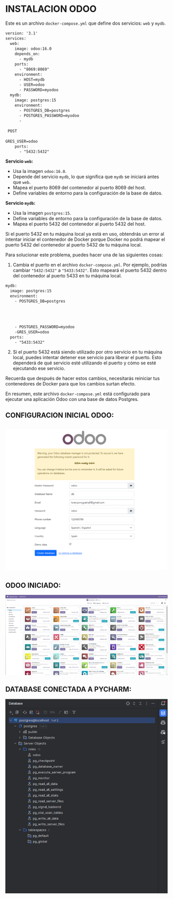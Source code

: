# INSTALACION ODOO


Este es un archivo `docker-compose.yml` que define dos servicios: `web` y `mydb`.

```dockercompose
version: '3.1'
services:
  web:
    image: odoo:16.0
    depends_on:
      - mydb
    ports:
      - "8069:8069"
    environment:
      - HOST=mydb
      - USER=odoo
      - PASSWORD=myodoo
  mydb:
    image: postgres:15
    environment:
      - POSTGRES_DB=postgres
      - POSTGRES_PASSWORD=myodoo
      -

 POST

GRES_USER=odoo
    ports:
      - "5432:5432"
```

**Servicio `web`:**

- Usa la imagen `odoo:16.0`.
- Depende del servicio `mydb`, lo que significa que `mydb` se iniciará antes que `web`.
- Mapea el puerto 8069 del contenedor al puerto 8069 del host.
- Define variables de entorno para la configuración de la base de datos.

**Servicio `mydb`:**

- Usa la imagen `postgres:15`.
- Define variables de entorno para la configuración de la base de datos.
- Mapea el puerto 5432 del contenedor al puerto 5432 del host.

Si el puerto 5432 en tu máquina local ya está en uso, obtendrás un error al intentar iniciar el contenedor de Docker porque Docker no podrá mapear el puerto 5432 del contenedor al puerto 5432 de tu máquina local.

Para solucionar este problema, puedes hacer una de las siguientes cosas:

1. Cambia el puerto en el archivo `docker-compose.yml`. Por ejemplo, podrías cambiar `"5432:5432"` a `"5433:5432"`. Esto mapeará el puerto 5432 dentro del contenedor al puerto 5433 en tu máquina local.

```dockercompose
mydb:
  image: postgres:15
  environment:
    - POSTGRES_DB=postgres




    - POSTGRES_PASSWORD=myodoo
    -GRES_USER=odoo
  ports:
    - "5433:5432"
```

2. Si el puerto 5432 está siendo utilizado por otro servicio en tu máquina local, puedes intentar detener ese servicio para liberar el puerto. Esto dependerá de qué servicio esté utilizando el puerto y cómo se esté ejecutando ese servicio.

Recuerda que después de hacer estos cambios, necesitarás reiniciar tus contenedores de Docker para que los cambios surtan efecto.

En resumen, este archivo `docker-compose.yml` está configurado para ejecutar una aplicación Odoo con una base de datos Postgres.


## CONFIGURACION INICIAL ODOO:
![odoo config](image-1.png)
---
## ODOO INICIADO:
![odoo iniciado](image-2.png)
## DATABASE CONECTADA A PYCHARM:
![db pycharm](image-3.png)